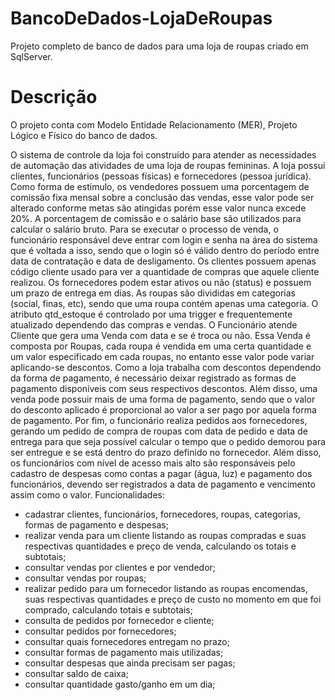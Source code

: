 # BancoDeDados-LojaDeRoupas
Projeto completo de banco de dados para uma loja de roupas criado em SqlServer.

# Descrição
O projeto conta com Modelo Entidade Relacionamento (MER), Projeto Lógico e Físico do banco de dados.

O sistema de controle da loja foi construído para atender as necessidades de automação das atividades de uma loja de roupas femininas.
A loja possui clientes, funcionários (pessoas físicas) e fornecedores (pessoa jurídica). Como forma de estímulo, os vendedores possuem uma porcentagem de comissão fixa mensal sobre a conclusão das vendas, esse valor pode ser alterado conforme metas são atingidas porém esse valor nunca excede 20%. A porcentagem de comissão e o salário base são utilizados para calcular o salário bruto. Para se executar o processo de venda, o funcionário responsável deve entrar com login e senha na área do sistema que é voltada a isso, sendo que o login só é válido dentro do período entre data de contratação e data de desligamento. Os clientes possuem apenas código cliente usado para ver a quantidade de compras que aquele cliente realizou. Os fornecedores podem estar ativos ou não (status) e possuem um prazo de entrega em dias. 
As roupas são divididas em categorias (social, finas, etc), sendo que uma roupa contém apenas uma categoria. O atributo qtd_estoque é controlado por uma trigger e frequentemente atualizado dependendo das compras e vendas.
O Funcionário atende Cliente que gera uma Venda com data e se é troca ou não. Essa Venda é composta por Roupas, cada roupa é vendida em uma certa quantidade e um valor especificado em cada roupas, no entanto esse valor pode variar aplicando-se descontos.
Como a loja trabalha com descontos dependendo da forma de pagamento, é necessário deixar registrado as formas de pagamento disponíveis com seus respectivos descontos. Além disso, uma venda pode possuir mais de uma forma de pagamento, sendo que o valor do desconto aplicado é proporcional ao valor a ser pago por aquela forma de pagamento.
Por fim, o funcionário realiza pedidos aos fornecedores, gerando um pedido de compra de roupas com data de pedido e data de entrega para que seja possível calcular o tempo que o pedido demorou para ser entregue e se está dentro do prazo definido no fornecedor. Além disso, os funcionários com nível de acesso mais alto são responsáveis pelo cadastro de despesas como contas a pagar (água, luz) e pagamento dos funcionários, devendo ser registrados a data de pagamento e vencimento assim como o valor.
Funcionalidades:
- cadastrar clientes, funcionários, fornecedores, roupas, categorias, formas de pagamento e despesas;
- realizar venda para um cliente listando as roupas compradas e suas respectivas quantidades e preço de venda, calculando os totais e subtotais;
- consultar vendas por clientes e por vendedor;
- consultar vendas por roupas;
- realizar pedido para um fornecedor listando as roupas encomendas, suas respectivas quantidades e preço de custo no momento em que foi comprado, calculando totais e subtotais;
- consulta de pedidos por fornecedor e cliente;
- consultar pedidos por fornecedores;
- consultar quais fornecedores entregam no prazo;
- consultar formas de pagamento mais utilizadas;
- consultar despesas que ainda precisam ser pagas;
- consultar saldo de caixa;
- consultar quantidade gasto/ganho em um dia;
